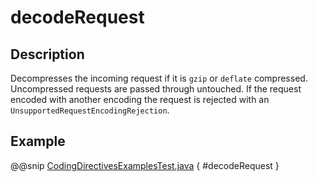 # decodeRequest

## Description

Decompresses the incoming request if it is `gzip` or `deflate` compressed. Uncompressed requests are passed through untouched. If the request encoded with another encoding the request is rejected with an `UnsupportedRequestEncodingRejection`.

## Example

@@snip [CodingDirectivesExamplesTest.java]($test$/java/docs/http/javadsl/server/directives/CodingDirectivesExamplesTest.java) { #decodeRequest }